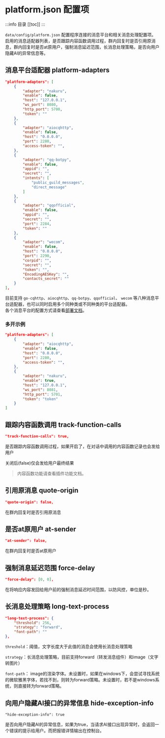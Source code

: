 # platform.json 配置项

:::info 目录
[[toc]]
:::

`data/config/platform.json` 配置程序连接的消息平台和相关消息处理配置项。启用的消息适配器列表，是否跟踪内容函数调用过程，群内回复时是否引用原消息，群内回复时是否at原用户，强制消息延迟范围，长消息处理策略，是否向用户隐藏AI的异常信息等。

## 消息平台适配器 platform-adapters

```json
"platform-adapters": [
    {
        "adapter": "nakuru",
        "enable": false,
        "host": "127.0.0.1",
        "ws_port": 8080,
        "http_port": 5700,
        "token": ""
    },
    {
        "adapter": "aiocqhttp",
        "enable": false,
        "host": "0.0.0.0",
        "port": 2280,
        "access-token": "",
    },
    {
        "adapter": "qq-botpy",
        "enable": false,
        "appid": "",
        "secret": "",
        "intents": [
            "public_guild_messages",
            "direct_message"
        ]
    },
    {
        "adapter": "qqofficial",
        "enable": false,
        "appid": "",
        "secret": "",
        "port": 2284,
        "token": ""
    },
    {
        "adapter": "wecom",
        "enable": false,
        "host": "0.0.0.0",
        "port": 2290,
        "corpid": "",
        "secret": "",
        "token": "",
        "EncodingAESKey": "",
        "contacts_secret": ""
    }
],
```

目前支持 `go-cqhttp`、`aiocqhttp`、`qq-botpy`、`qqofficial`、 `wecom`  等八种消息平台适配器，也可以同时启用多个同种类或不同种类的平台适配器。  
各个消息平台的配置方式请查看[部署文档](/deploy/quick-config/config.html#platform-json)。

### 多开示例

```json
"platform-adapters": [
    {
        "adapter": "aiocqhttp",
        "enable": false,
        "host": "0.0.0.0",
        "port": 2280,
        "access-token": "",
    },
    {
        "adapter": "nakuru",
        "enable": true,
        "host": "127.0.0.1",
        "ws_port": 8081,
        "http_port": 5701,
        "token": "token"
    }
]
```

## 跟踪内容函数调用 track-function-calls

```json
"track-function-calls": true,
```

是否跟踪内容函数调用过程，如果开启了，在对话中调用的内容函数记录也会发给用户

关闭后(false)仅会发给用户最终结果

> 内容函数功能请查看插件功能文档。


## 引用原消息 quote-origin

```json
"quote-origin": false,
```

在群内回复时是否引用原消息

## 是否at原用户 at-sender

```json
"at-sender": false,
```

在群内回复时是否at原用户

## 强制消息延迟范围 force-delay

```json
"force-delay": [0, 0],
```

在将响应内容发回给用户前的强制消息延迟时间范围，以防风控，单位是秒。

## 长消息处理策略 long-text-process

```json
"long-text-process": {
    "threshold": 256,
    "strategy": "forward",
    "font-path": ""
},
```

`threshold`：阈值，文字长度大于此值的消息会使用长消息处理策略

`strategy`：长消息处理策略，目前支持forward（转发消息组件）和image（文字转图片）

`font-path`： image的渲染字体。未设置时，如果在windows下，会尝试寻找系统的微软雅黑字体，若找不到，则转为forward策略。未设置时，若不是windows系统，则直接转为forward策略。

## 向用户隐藏AI接口的异常信息 hide-exception-info

```
"hide-exception-info": true
```

 是否向用户隐藏AI的异常信息，如果为true，当请求AI接口出现异常时，会返回一个错误的提示给用户。而把报错详情输出在控制台。
